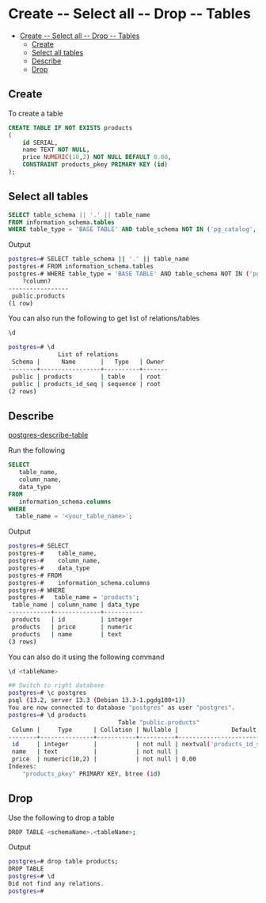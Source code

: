 # Create -- Select all -- Drop -- Tables

- [Create -- Select all -- Drop -- Tables](#create----select-all----drop----tables)
  - [Create](#create)
  - [Select all tables](#select-all-tables)
  - [Describe](#describe)
  - [Drop](#drop)

## Create

To create a table

```sql
CREATE TABLE IF NOT EXISTS products
(
    id SERIAL,
    name TEXT NOT NULL,
    price NUMERIC(10,2) NOT NULL DEFAULT 0.00,
    CONSTRAINT products_pkey PRIMARY KEY (id)
);
```

## Select all tables

```sql
SELECT table_schema || '.' || table_name 
FROM information_schema.tables 
WHERE table_type = 'BASE TABLE' AND table_schema NOT IN ('pg_catalog', 'information_schema');
```

Output

```bash
postgres=# SELECT table_schema || '.' || table_name 
postgres-# FROM information_schema.tables 
postgres-# WHERE table_type = 'BASE TABLE' AND table_schema NOT IN ('pg_catalog', 'information_schema');
    ?column?     
-----------------
 public.products
(1 row)
```

You can also run the following to get list of relations/tables

```bash
\d
```

```bash
postgres=# \d
              List of relations
 Schema |      Name       |   Type   | Owner 
--------+-----------------+----------+-------
 public | products        | table    | root
 public | products_id_seq | sequence | root
(2 rows)
```

## Describe

[postgres-describe-table](https://www.postgresqltutorial.com/postgresql-describe-table/)

Run the following

```sql
SELECT 
   table_name, 
   column_name, 
   data_type 
FROM 
   information_schema.columns
WHERE 
  table_name = '<your_table_name>';
```

Output

```bash
postgres=# SELECT 
postgres-#    table_name, 
postgres-#    column_name, 
postgres-#    data_type 
postgres-# FROM 
postgres-#    information_schema.columns
postgres-# WHERE 
postgres-#   table_name = 'products';
 table_name | column_name | data_type 
------------+-------------+-----------
 products   | id          | integer
 products   | price       | numeric
 products   | name        | text
(3 rows)
```

You can also do it using the following command

```bash
\d <tableName>
```

```bash
## Switch to right database
postgres=# \c postgres
psql (13.2, server 13.3 (Debian 13.3-1.pgdg100+1))
You are now connected to database "postgres" as user "postgres".
postgres=# \d products
                               Table "public.products"
 Column |     Type      | Collation | Nullable |               Default                
--------+---------------+-----------+----------+--------------------------------------
 id     | integer       |           | not null | nextval('products_id_seq'::regclass)
 name   | text          |           | not null | 
 price  | numeric(10,2) |           | not null | 0.00
Indexes:
    "products_pkey" PRIMARY KEY, btree (id)
```

## Drop

Use the following to drop a table

```bash
DROP TABLE <schemaName>.<tableName>;
```

Output

```bash
postgres=# drop table products;
DROP TABLE
postgres=# \d
Did not find any relations.
postgres=#
```
